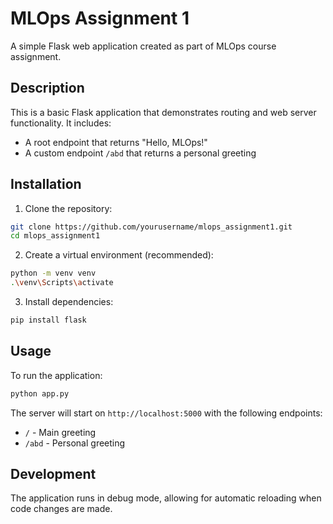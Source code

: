 # MLOps Assignment 1

A simple Flask web application created as part of MLOps course assignment.

## Description

This is a basic Flask application that demonstrates routing and web server functionality. It includes:
- A root endpoint that returns "Hello, MLOps!"
- A custom endpoint `/abd` that returns a personal greeting

## Installation

1. Clone the repository:
```bash
git clone https://github.com/yourusername/mlops_assignment1.git
cd mlops_assignment1
```

2. Create a virtual environment (recommended):
```bash
python -m venv venv
.\venv\Scripts\activate
```

3. Install dependencies:
```bash
pip install flask
```

## Usage

To run the application:
```bash
python app.py
```

The server will start on `http://localhost:5000` with the following endpoints:
- `/` - Main greeting
- `/abd` - Personal greeting

## Development

The application runs in debug mode, allowing for automatic reloading when code changes are made.
